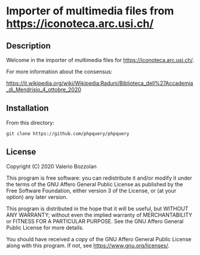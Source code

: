 # Importer of multimedia files from https://iconoteca.arc.usi.ch/

## Description

Welcome in the importer of multimedia files for https://iconoteca.arc.usi.ch/.

For more information about the consensus:

https://it.wikipedia.org/wiki/Wikipedia:Raduni/Biblioteca_dell%27Accademia_di_Mendrisio_4_ottobre_2020

## Installation

From this directory:

```
git clone https://github.com/phpquery/phpquery
```

## License

Copyright (C) 2020 Valerio Bozzolan

This program is free software: you can redistribute it and/or modify it under the terms of the GNU Affero General Public License as published by the Free Software Foundation, either version 3 of the License, or (at your option) any later version.

This program is distributed in the hope that it will be useful, but WITHOUT ANY WARRANTY; without even the implied warranty of MERCHANTABILITY or FITNESS FOR A PARTICULAR PURPOSE. See the GNU Affero General Public License for more details.

You should have received a copy of the GNU Affero General Public License along with this program. If not, see <https://www.gnu.org/licenses/>.
